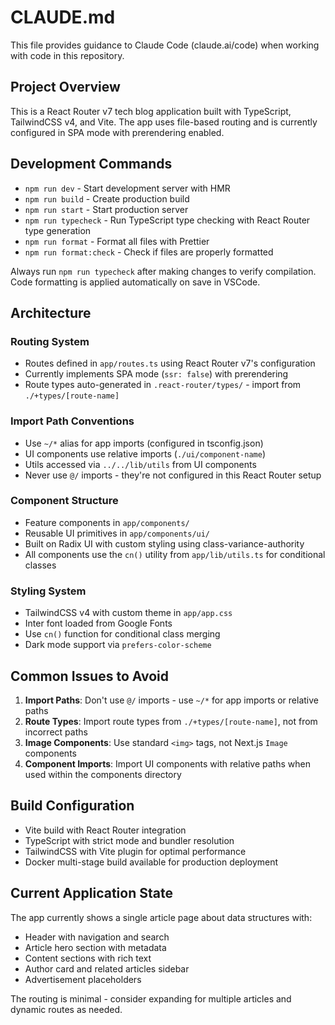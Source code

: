 # CLAUDE.md

This file provides guidance to Claude Code (claude.ai/code) when working with code in this repository.

## Project Overview

This is a React Router v7 tech blog application built with TypeScript, TailwindCSS v4, and Vite. The app uses file-based routing and is currently configured in SPA mode with prerendering enabled.

## Development Commands

- `npm run dev` - Start development server with HMR
- `npm run build` - Create production build
- `npm run start` - Start production server 
- `npm run typecheck` - Run TypeScript type checking with React Router type generation
- `npm run format` - Format all files with Prettier
- `npm run format:check` - Check if files are properly formatted

Always run `npm run typecheck` after making changes to verify compilation. Code formatting is applied automatically on save in VSCode.

## Architecture

### Routing System
- Routes defined in `app/routes.ts` using React Router v7's configuration
- Currently implements SPA mode (`ssr: false`) with prerendering
- Route types auto-generated in `.react-router/types/` - import from `./+types/[route-name]`

### Import Path Conventions
- Use `~/*` alias for app imports (configured in tsconfig.json)
- UI components use relative imports (`./ui/component-name`) 
- Utils accessed via `../../lib/utils` from UI components
- Never use `@/` imports - they're not configured in this React Router setup

### Component Structure
- Feature components in `app/components/`
- Reusable UI primitives in `app/components/ui/`
- Built on Radix UI with custom styling using class-variance-authority
- All components use the `cn()` utility from `app/lib/utils.ts` for conditional classes

### Styling System
- TailwindCSS v4 with custom theme in `app/app.css`
- Inter font loaded from Google Fonts
- Use `cn()` function for conditional class merging
- Dark mode support via `prefers-color-scheme`

## Common Issues to Avoid

1. **Import Paths**: Don't use `@/` imports - use `~/*` for app imports or relative paths
2. **Route Types**: Import route types from `./+types/[route-name]`, not from incorrect paths
3. **Image Components**: Use standard `<img>` tags, not Next.js `Image` components
4. **Component Imports**: Import UI components with relative paths when used within the components directory

## Build Configuration

- Vite build with React Router integration
- TypeScript with strict mode and bundler resolution
- TailwindCSS with Vite plugin for optimal performance
- Docker multi-stage build available for production deployment

## Current Application State

The app currently shows a single article page about data structures with:
- Header with navigation and search
- Article hero section with metadata
- Content sections with rich text
- Author card and related articles sidebar
- Advertisement placeholders

The routing is minimal - consider expanding for multiple articles and dynamic routes as needed.